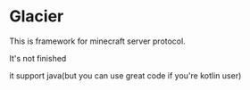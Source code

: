 # Glacier

This is framework for minecraft server protocol.

It's not finished

it support java(but you can use great code if you're kotlin user)
